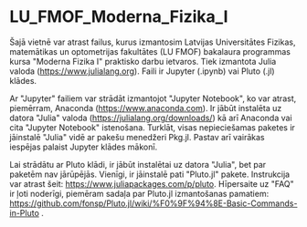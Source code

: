 # LU_FMOF_Moderna_Fizika_I

Šajā vietnē var atrast failus, kurus izmantosim Latvijas Universitātes Fizikas, matemātikas un optometrijas fakultātes (LU FMOF) bakalaura programmas kursa "Moderna Fizika I" praktisko darbu ietvaros. Tiek izmantota Julia valoda (https://www.julialang.org). Faili ir Jupyter (.ipynb) vai Pluto (.jl) klādes. 

Ar "Jupyter" failiem var strādāt izmantojot "Jupyter Notebook", ko var atrast, piemērram, Anaconda (https://www.anaconda.com). Ir jābūt instalēta uz datora "Julia" valoda (https://julialang.org/downloads/) kā arī Anaconda vai cita "Jupyter Notebook" istenošana.  Turklāt, visas nepieciešamas paketes ir jāinstalē "Julia" vidē ar pakešu menedžeri Pkg.jl. Pastav arī vairākas iespējas palaist Jupyter klādes mākonī.  

Lai strādātu ar Pluto klādi, ir jābūt instalētai uz datora "Julia", bet par paketēm nav jārūpējās. Vienīgi, ir jāinstalē pati "Pluto.jl" pakete. Instrukcija var atrast šeit: https://www.juliapackages.com/p/pluto. Hīpersaite uz "FAQ" ir ļoti noderīgi, piemēram sadaļa par Pluto.jl izmantošanas pamatiem: https://github.com/fonsp/Pluto.jl/wiki/%F0%9F%94%8E-Basic-Commands-in-Pluto  .  
